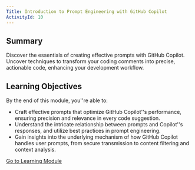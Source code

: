 ```yaml
---
Title: Introduction to Prompt Engineering with GitHub Copilot
ActivityId: 10
---
```


## Summary

Discover the essentials of creating effective prompts with GitHub Copilot. Uncover techniques to transform your coding comments into precise, actionable code, enhancing your development workflow.

## Learning Objectives

By the end of this module, you''re able to:

- Craft effective prompts that optimize GitHub Copilot''s performance, ensuring precision and relevance in every code suggestion.
- Understand the intricate relationship between prompts and Copilot''s responses, and utilize best practices in prompt engineering.
- Gain insights into the underlying mechanism of how GitHub Copilot handles user prompts, from secure transmission to content filtering and context analysis.

[Go to Learning Module](https://learn.microsoft.com/en-us/training/modules/introduction-prompt-engineering-with-github-copilot/)
